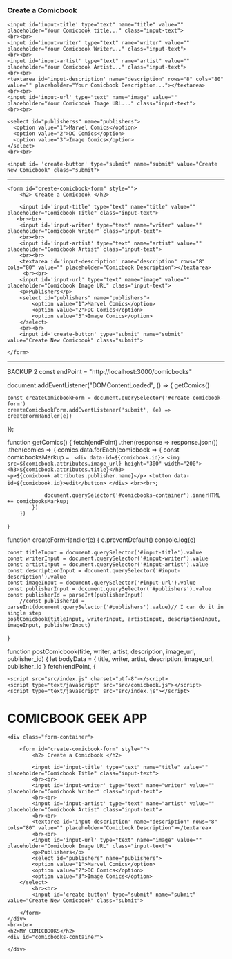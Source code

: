 <div class="form-container">

  <form id="create-comicbook-form" style="">
    <h3> Create a Comicbook </h3>

    <input id='input-title' type="text" name="title" value="" placeholder="Your Comicbook title..." class="input-text">
    <br><br>
    <input id='input-writer' type="text" name="writer" value="" placeholder="Your Comicbook Writer..." class="input-text">
    <br><br>
    <input id='input-artist' type="text" name="artist" value="" placeholder="Your Comicbook Artist..." class="input-text">
    <br><br>
    <textarea id='input-description' name="description" rows="8" cols="80" value="" placeholder="Your Comicbook Description..."></textarea>
    <br><br>
    <input id='input-url' type="text" name="image" value="" placeholder="Your Comicbook Image URL..." class="input-text">
    <br><br>

    <select id="publisherss" name="publishers">
      <option value="1">Marvel Comics</option>
      <option value="2">DC Comics</option>
      <option value="3">Image Comics</option>
    </select>
    <br><br>

    <input id= 'create-button' type="submit" name="submit" value="Create New Comicbook" class="submit">
  </form>

</div>



----------

<div class="form-container">

    <form id="create-comicbook-form" style="">
        <h2> Create a Comicbook </h2>
        
        <input id='input-title' type="text" name="title" value="" placeholder="Comicbook Title" class="input-text">
       <br><br>
        <input id='input-writer' type="text" name="writer" value="" placeholder="Comicbook Writer" class="input-text">
        <br><br>
        <input id='input-artist' type="text" name="artist" value="" placeholder="Comicbook Artist" class="input-text">
        <br><br>
        <textarea id='input-description' name="description" rows="8" cols="80" value="" placeholder="Comicbook Description"></textarea>
         <br><br>
        <input id='input-url' type="text" name="image" value="" placeholder="Comicbook Image URL" class="input-text">
        <p>Publishers</p>
        <select id="publishers" name="publishers">
            <option value="1">Marvel Comics</option>
            <option value="2">DC Comics</option>
            <option value="3">Image Comics</option>
        </select>
        <br><br>
        <input id='create-button' type="submit" name="submit" value="Create New Comicbook" class="submit">

    </form>
</div>


----------
BACKUP 2
const endPoint = "http://localhost:3000/comicbooks"

document.addEventListener("DOMContentLoaded", () => {
    getComics()

    const createComicbookForm = document.querySelector('#create-comicbook-form')
    createComicbookForm.addEventListener('submit', (e) => createFormHandler(e))
});

function getComics() {
    fetch(endPoint)
        .then(response => response.json())
        .then(comics => {
            comics.data.forEach(comicbook => {
                const comicbooksMarkup = `
          <div data-id=${comicbook.id}>
            <img src=${comicbook.attributes.image_url} height="300" width="200">
            <h3>${comicbook.attributes.title}</h3>
            <p>${comicbook.attributes.publisher.name}</p>
            <button data-id=${comicbook.id}>edit</button>
          </div>
          <br><br>`;

                document.querySelector('#comicbooks-container').innerHTML += comicbooksMarkup;
            })
        })
}

function createFormHandler(e) {
    e.preventDefault()
    console.log(e)

    const titleInput = document.querySelector('#input-title').value
    const writerInput = document.querySelector('#input-writer').value
    const artistInput = document.querySelector('#input-artist').value
    const descriptionInput = document.querySelector('#input-description').value
    const imageInput = document.querySelector('#input-url').value
    const publisherInput = document.querySelector('#publishers').value
    const publisherId = parseInt(publisherInput)
        //const publisherId = parseInt(document.querySelector('#publishers').value)// I can do it in single step
    postComicbook(titleInput, writerInput, artistInput, descriptionInput, imageInput, publisherInput)
}

function postComicbook(title, writer, artist, description, image_url, publisher_id) {
    let bodyData = { title, writer, artist, description, image_url, publisher_id }
    fetch(endPoint, {

<!DOCTYPE html>
<html lang="en">

<head>
    <meta charset="UTF-8" />
    <meta name="viewport" content="width=device-width, initial-scale=1.0" />
    <title>Document</title>
    <!-- JS Connection Tags -->

    <script src="src/index.js" charset="utf-8"></script>
    <script type="text/javascript" src="src/comicbook.js"></script>
    <script type="text/javascript" src="src/index.js"></script>

</head>

<body>
    <h1>COMICBOOK GEEK APP</h1>

    <div class="form-container">

        <form id="create-comicbook-form" style="">
            <h2> Create a Comicbook </h2>

            <input id='input-title' type="text" name="title" value="" placeholder="Comicbook Title" class="input-text">
            <br><br>
            <input id='input-writer' type="text" name="writer" value="" placeholder="Comicbook Writer" class="input-text">
            <br><br>
            <input id='input-artist' type="text" name="artist" value="" placeholder="Comicbook Artist" class="input-text">
            <br><br>
            <textarea id='input-description' name="description" rows="8" cols="80" value="" placeholder="Comicbook Description"></textarea>
            <br><br>
            <input id='input-url' type="text" name="image" value="" placeholder="Comicbook Image URL" class="input-text">
            <p>Publishers</p>
            <select id="publishers" name="publishers">
            <option value="1">Marvel Comics</option>
            <option value="2">DC Comics</option>
            <option value="3">Image Comics</option>
        </select>
            <br><br>
            <input id='create-button' type="submit" name="submit" value="Create New Comicbook" class="submit">

        </form>
    </div>
    <br><br>
    <h2>MY COMICBOOKS</h2>
    <div id="comicbooks-container">

    </div>

</body>

</html>